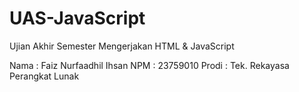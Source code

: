 # UAS-JavaScript
Ujian Akhir Semester
Mengerjakan HTML & JavaScript

Nama  : Faiz Nurfaadhil Ihsan
NPM   : 23759010
Prodi : Tek. Rekayasa Perangkat Lunak
